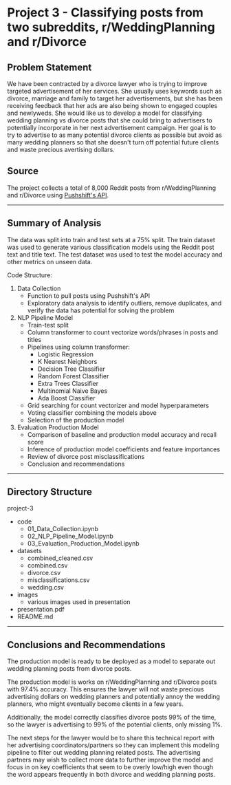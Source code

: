 # Project 3 - Classifying posts from two subreddits, r/WeddingPlanning and r/Divorce

## Problem Statement

We have been contracted by a divorce lawyer who is trying to improve targeted advertisement of her services. She usually uses keywords such as divorce, marriage and family to target her advertisements, but she has been receiving feedback that her ads are also being shown to engaged couples and newlyweds. She would like us to develop a model for classifying wedding planning vs divorce posts that she could bring to advertisers to potentially incorporate in her next advertisement campaign. Her goal is to try to advertise to as many potential divorce clients as possible but avoid as many wedding planners so that she doesn't turn off potential future clients and waste precious avertising dollars.

## Source
The project collects a total of 8,000 Reddit posts from r/WeddingPlanning and r/Divorce using [Pushshift's API](https://github.com/pushshift/api). 

---
## Summary of Analysis
The data was split into train and test sets at a 75% split. The train dataset was used to generate various classification models using the Reddit post text and title text. The test dataset was used to test the model accuracy and other metrics on unseen data.

Code Structure:
1. Data Collection
    - Function to pull posts using Pushshift's API
    - Exploratory data analysis to identify outliers, remove duplicates, and verify the data has potential for solving the problem
2. NLP Pipeline Model
    - Train-test split
    - Column transformer to count vectorize words/phrases in posts and titles
    - Pipelines using column transformer:
        - Logistic Regression
        - K Nearest Neighbors
        - Decision Tree Classifier
        - Random Forest Classifier
        - Extra Trees Classifier
        - Multinomial Naive Bayes
        - Ada Boost Classifier
    - Grid searching for count vectorizer and model hyperparameters
    - Voting classifier combining the models above
    - Selection of the production model
3. Evaluation Production Model
    - Comparison of baseline and production model accuracy and recall score
    - Inference of production model coefficients and feature importances
    - Review of divorce post misclassifications
    - Conclusion and recommendations
    
---
    
## Directory Structure

project-3
- code
    - 01_Data_Collection.ipynb
    - 02_NLP_Pipeline_Model.ipynb
    - 03_Evaluation_Production_Model.ipynb
- datasets
    - combined_cleaned.csv
    - combined.csv
    - divorce.csv
    - misclassifications.csv
    - wedding.csv
- images
    - various images used in presentation
- presentation.pdf
- README.md

---

## Conclusions and Recommendations

The production model is ready to be deployed as a model to separate out wedding planning posts from divorce posts.

The production model is works on r/WeddingPlanning and r/Divorce posts with 97.4% accuracy. This ensures the lawyer will not waste precious advertising dollars on wedding planners and potentially annoy the wedding planners, who might eventually become clients in a few years.

Additionally, the model correctly classifies divorce posts 99% of the time, so the lawyer is advertising to 99% of the potential clients, only missing 1%.

The next steps for the lawyer would be to share this technical report with her advertising coordinators/partners so they can implement this modeling pipeline to filter out wedding planning related posts. The advertising partners may wish to collect more data to further improve the model and focus in on key coefficients that seem to be overly low/high even though the word appears frequently in both divorce and wedding planning posts.